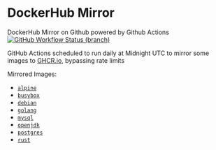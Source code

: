 # DockerHub Mirror
DockerHub Mirror on Github powered by Github Actions  
[![GitHub Workflow Status (branch)][github-actions-badge]][github-actions-link] 

GitHub Actions scheduled to run daily at Midnight UTC to mirror some images to [GHCR.io](https://ghcr.io), bypassing rate limits

Mirrored Images:
* [`alpine`](https://ghcr.io/rblaine95/alpine)
* [`busybox`](https://ghcr.io/rblaine95/busybox)
* [`debian`](https://ghcr.io/rblaine95/debian)
* [`golang`](https://ghcr.io/rblaine95/golang)
* [`mysql`](https://ghcr.io/rblaine95/mysql)
* [`openjdk`](https://ghcr.io/rblaine95/openjdk)
* [`postgres`](https://ghcr.io/rblaine95/postgres)
* [`rust`](https://ghcr.io/rblaine95/rust)

[github-actions-badge]: https://img.shields.io/github/workflow/status/rblaine95/dockerhub-mirror/Mirror%20Dockerhub/master "Github Workflow Status (master)"
[github-actions-link]: https://github.com/rblaine95/dockerhub-mirror/actions?query=workflow%3AMirror%20Dockerhub
